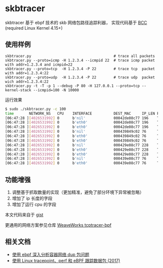 # skbtracer

skbtracer 基于 ebpf 技术的 skb 网络包路径追踪利器， 实现代码基于 [BCC](https://github.com/iovisor/bcc) (required Linux Kernel 4.15+)

## 使用样例

```
skbtracer.py                                      # trace all packets
skbtracer.py --proto=icmp -H 1.2.3.4 --icmpid 22  # trace icmp packet with addr=1.2.3.4 and icmpid=22
skbtracer.py --proto=tcp  -H 1.2.3.4 -P 22        # trace tcp  packet with addr=1.2.3.4:22
skbtracer.py --proto=udp  -H 1.2.3.4 -P 22        # trace udp  packet wich addr=1.2.3.4:22
skbtracer.py -t -T -p 1 --debug -P 80 -H 127.0.0.1 --proto=tcp --kernel-stack --icmpid=100 -N 10000
```

运行效果

```bash
$ sudo ./skbtracer.py -c 100
time       NETWORK_NS   CPU    INTERFACE          DEST_MAC     IP_LEN PKT_INFO                                 TRACE_INFO
[06:47:28 ][4026531992] 0      b'nil'             00042de08c77 196    T_ACK,PSH:172.17.0.14:22->101.87.140.43:18359 ffff8a7572a594e0.0:b'ip_output'
[06:47:28 ][4026531992] 0      b'eth0'            00042de08c77 196    T_ACK,PSH:172.17.0.14:22->101.87.140.43:18359 ffff8a7572a594e0.0:b'ip_finish_output'
[06:47:28 ][4026531992] 0      b'eth0'            00042de08c77 196    T_ACK,PSH:172.17.0.14:22->101.87.140.43:18359 ffff8a7572a594e0.0:b'__dev_queue_xmit'
[06:47:28 ][4026531992] 0      b'nil'             000439849c02 76     T_ACK,PSH:172.17.0.14:22->101.87.140.43:18359 ffff8a7572a59ee0.0:b'ip_output'
[06:47:28 ][4026531992] 0      b'eth0'            000439849c02 76     T_ACK,PSH:172.17.0.14:22->101.87.140.43:18359 ffff8a7572a59ee0.0:b'ip_finish_output'
[06:47:28 ][4026531992] 0      b'eth0'            000439849c02 76     T_ACK,PSH:172.17.0.14:22->101.87.140.43:18359 ffff8a7572a59ee0.0:b'__dev_queue_xmit'
[06:47:28 ][4026531992] 0      b'nil'             000429e08c77 228    T_ACK,PSH:172.17.0.14:22->101.87.140.43:18359 ffff8a7572a59ae0.0:b'ip_output'
[06:47:28 ][4026531992] 0      b'eth0'            000429e08c77 228    T_ACK,PSH:172.17.0.14:22->101.87.140.43:18359 ffff8a7572a59ae0.0:b'ip_finish_output'
[06:47:28 ][4026531992] 0      b'eth0'            000429e08c77 228    T_ACK,PSH:172.17.0.14:22->101.87.140.43:18359 ffff8a7572a59ae0.0:b'__dev_queue_xmit'
[06:47:28 ][4026531992] 0      b'nil'             000439e08c77 76     T_ACK,PSH:172.17.0.14:22->101.87.140.43:18359 ffff8a7572a59ce0.0:b'ip_output'
[06:47:28 ][4026531992] 0      b'eth0'            000439e08c77 76     T_ACK,PSH:172.17.0.14:22->101.87.140.43:18359 ffff8a7572a59ce0.0:b'ip_finish_output'
```

## 功能增强

1. 调整基于抓取数量的实现（更加精准，避免了部分环境下异常被忽略）
2. 增加了 ip 长度的字段
3. 增加了运行 cpu 的字段

本文代码来自于 [gist](https://gist.github.com/chendotjs/194768c411f15ecfec11e7235c435fa0
)

更通用的网络方案参见仓库 [WeaveWorks tcptracer-bpf](https://github.com/weaveworks/tcptracer-bpf)

## 相关文档

* [使用 ebpf 深入分析容器网络 dup 包问题](https://blog.csdn.net/alex_yangchuansheng/article/details/104058072)
* [使用 Linux tracepoint、perf 和 eBPF 跟踪数据包 (2017)](https://github.com/DavadDi/bpf_study/blob/master/trace-packet-with-tracepoint-perf-ebpf/index_zh.md)

